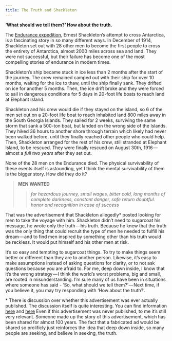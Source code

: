 ```yaml
---
title: The Truth and Shackleton
---
```


**‘What should we tell them?’ How about the truth.**

The [Endurance expedition](http://en.wikipedia.org/wiki/Imperial_Trans-Antarctic_Expedition), Ernest Shackleton’s attempt to cross Antarctica, is a fascinating story in so many different ways. In December of 1914, Shackleton set out with 28 other men to become the first people to cross the entirety of Antarctica, almost 2000 miles across sea and land. They were not successful, but their failure has become one of the most compelling stories of endurance in modern times.

Shackleton’s ship became stuck in ice less than 2 months after the start of the journey. The crew remained camped out with their ship for over 10 months, waiting for the ice to thaw, until the ship finally sank. They drifted on ice for another 5 months. Then, the ice drift broke and they were forced to sail in dangerous conditions for 5 days in 20-foot life boats to reach land at Elephant Island.

Shackleton and his crew would die if they stayed on the island, so 6 of the men set out on a 20-foot life boat to reach inhabited land 800 miles away in the South Georgia Islands. They sailed for 2 weeks, surviving the same storm that sank a 500-ton boat, but landed on the wrong side of the Islands. They hiked 36 hours to another shore through terrain which likely had never been walked before, until they finally reached other people who could help. Then, Shackleton arranged for the rest of his crew, still stranded at Elephant Island, to be rescued. They were finally rescued on August 30th, 1916 — almost a *full two years* after they set out.

None of the 28 men on the Endurance died. The physical survivability of these events itself is astounding, yet I think the mental survivability of them is the bigger story. How did they do it?

> **MEN  WANTED**
>> *for hazardous journey, small wages, bitter cold, long months of complete darkness, constant danger, safe return doubtful. honor and recognition in case of success*

That was the advertisement that Shackleton allegedly* posted looking for men to take the voyage with him. Shackleton didn’t need to sugarcoat his message, he wrote only the truth — his truth. Because he knew that the truth was the only thing that could recruit the type of men he needed to fulfill his dream — and to find men inspired by something other than his truth would be reckless. It would put himself and his other men at risk.

It’s so easy and tempting to sugarcoat things. To try to make things seem better or different than they are to another person. Likewise, it’s easy to make assumptions instead of asking questions for clarity, or to not ask questions because you are afraid to. For me, deep down inside, I know that it’s the wrong strategy — I think the world’s worst problems, big and small, are rooted in misunderstanding. I’m sure many of us have been in situations where someone has said - ‘So, what should we tell them?’ — Next time, if you believe it, you may try responding with ‘How about the truth?’.

\* There is discussion over whether this advertisement was ever actually published. The discussion itself is quite interesting. You can find information [here](http://discerninghistory.com/2013/05/shackletons-ad-men-wanted-for-hazerdous-journey) and [here](http://www.antarctic-circle.org/advert.htm) Even if this advertisement was never published, to me it’s still very relevant. Someone made up the story of this advertisement, which has been shared for almost 100 years. The fact that a fabricated ad would be shared so prolificly just reinforces the idea that deep down inside, so many people are seeking, and believe in seeking, the truth.
